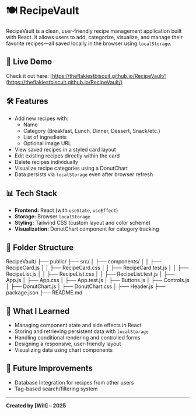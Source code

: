 # 🍽️ RecipeVault

RecipeVault is a clean, user-friendly recipe management application built with React. It allows users to add, categorize, visualize, and manage their favorite recipes—all saved locally in the browser using `localStorage`.

## 🚀 Live Demo

Check it out here: [https://theflakiestbiscuit.github.io/RecipeVault/](https://theflakiestbiscuit.github.io/RecipeVault/)

## 🛠️ Features

- Add new recipes with:
  - Name
  - Category (Breakfast, Lunch, Dinner, Dessert, Snack/etc.)
  - List of ingredients
  - Optional image URL
- View saved recipes in a styled card layout
- Edit existing recipes directly within the card
- Delete recipes individually
- Visualize recipe categories using a DonutChart
- Data persists via `localStorage` even after browser refresh

## 📊 Tech Stack

- **Frontend:** React (with `useState`, `useEffect`)
- **Storage:** Browser `localStorage`
- **Styling:** Tailwind CSS (custom layout and color scheme)
- **Visualization:** DonutChart component for category tracking

## 📂 Folder Structure

RecipeVault/
├── public/
├── src/
│   ├── components/
│   │   ├── RecipeCard.js
│   │   ├── RecipeCard.css
│   │   ├── RecipeCard.test.js
│   │   ├── RecipeList.js
│   │   ├── RecipeList.css
│   │   ├── RecipeList.test.js
│   ├── App.js
│   ├── App.css
│   ├── App.test.js
│   ├── Buttons.js
│   ├── Controls.js
│   ├── DonutChart.js
│   ├── DonutChart.css
│   ├── Header.js
├── package.json
├── README.md

## 🧠 What I Learned

- Managing component state and side effects in React
- Storing and retrieving persistent data with `localStorage`
- Handling conditional rendering and controlled forms
- Designing a responsive, user-friendly layout
- Visualizing data using chart components

## 🧪 Future Improvements

- Database Integration for recipes from other users
- Tag-based search/filtering system


---

**Created by [Will] – 2025**

